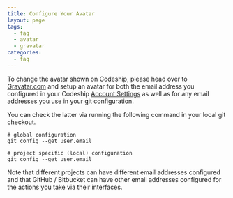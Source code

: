 ```yaml
---
title: Configure Your Avatar
layout: page
tags:
  - faq
  - avatar
  - gravatar
categories:
  - faq
---
```


To change the avatar shown on Codeship, please head over to [Gravatar.com](http://www.gravatar.com/) and setup an avatar for both the email address you configured in your Codeship [Account Settings](https://codeship.com/user/edit) as well as for any email addresses you use in your git configuration.

You can check the latter via running the following command in your local git checkout.

```shell
# global configuration
git config --get user.email

# project specific (local) configuration
git config --get user.email
```

Note that different projects can have different email addresses configured and that GitHub / Bitbucket can have other email addresses configured for the actions you take via their interfaces.
